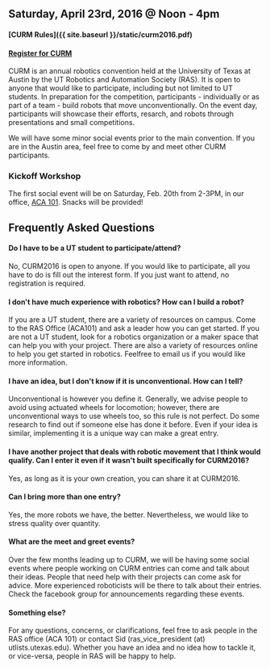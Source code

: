 
## Saturday, April 23rd, 2016 @ Noon - 4pm

#### [<span class="bodyLink">CURM Rules</span>]({{ site.baseurl }}/static/curm2016.pdf)

#### [<span class="bodyLink">Register for CURM</span>](http://goo.gl/forms/1bXXFi8A9o)

CURM is an annual robotics convention held at the University of Texas at
Austin by the UT Robotics and Automation Society (RAS). It is open to
anyone that would like to participate, including but not limited to UT
students. In preparation for the competition, participants - individually
or as part of a team - build robots that move unconventionally. On the
event day, participants will showcase their efforts, resarch, and robots
through presentations and small competitions.

We will have some minor social events prior to the main convention. If
you are in the Austin area, feel free to come by and meet other CURM
participants.

### Kickoff Workshop
The first social event will be on Saturday, Feb. 20th from 2-3PM, in our office,
[<span class="bodyLink">ACA 101</span>](https://www.utexas.edu/facilities/buildings/UTM/0228).
Snacks will be provided!

## Frequently Asked Questions

#### Do I have to be a UT student to participate/attend?

No, CURM2016 is open to anyone. If you would like to participate, all
you have to do is fill out the interest form. If you just want to attend,
no registration is required.

#### I don't have much experience with robotics? How can I build a robot?

If you are a UT student, there are a variety of resources on campus. Come
to the RAS Office (ACA101) and ask a leader how you can get started. If
you are not a UT student, look for a robotics organization or a maker
space that can help you with your project. There are also a variety of
resources online to help you get started in robotics. Feelfree to email
us if you would like more information.

#### I have an idea, but I don't know if it is unconventional. How can I tell?

Unconventional is however you define it. Generally, we advise people to avoid
using actuated wheels for locomotion; however, there are unconventional ways to
use wheels too, so this rule is not perfect. Do some research to find out if
someone else has done it before. Even if your idea is similar, implementing it
is a unique way can make a great entry.

#### I have another project that deals with robotic movement that I think would qualify. Can I enter it even if it wasn't built specifically for CURM2016?

Yes, as long as it is your own creation, you can share it at CURM2016.

#### Can I bring more than one entry?

Yes, the more robots we have, the better. Nevertheless, we would like
to stress quality over quantity.

#### What are the meet and greet events?

Over the few months leading up to CURM, we will be having some social events
where people working on CURM entries can come and talk about their ideas. People
that need help with their projects can come ask for advice. More experienced
roboticists will be there to talk about their entries. Check the facebook group
for announcements regarding these events.

#### Something else?

For any questions, concerns, or clarifications, feel free to ask people in the
RAS office (ACA 101) or contact Sid (ras\_vice\_president (at)
utlists.utexas.edu). Whether you have an idea and no idea how to tackle it, or
vice-versa, people in RAS will be happy to help.

